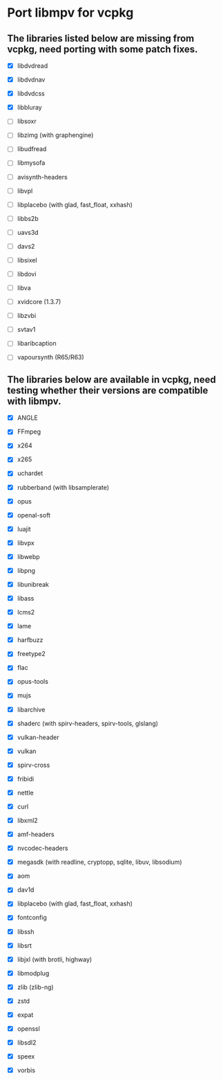# Port libmpv for vcpkg

## The libraries listed below are missing from vcpkg, need porting with some patch fixes.

 - [x] libdvdread
 - [x] libdvdnav
 - [x] libdvdcss
 - [x] libbluray
 - [ ] libsoxr
 - [ ] libzimg (with graphengine)
 - [ ] libudfread
 - [ ] libmysofa
 - [ ] avisynth-headers
 - [ ] libvpl
 - [ ] libplacebo (with glad, fast_float, xxhash)
 - [ ] libbs2b
 - [ ] uavs3d
 - [ ] davs2
 - [ ] libsixel
 - [ ] libdovi
 - [ ] libva
 - [ ] xvidcore (1.3.7)
 - [ ] libzvbi
 - [ ] svtav1
 - [ ] libaribcaption
 - [ ] vapoursynth (R65/R63)


## The libraries below are available in vcpkg, need testing whether their versions are compatible with libmpv.

 - [x] ANGLE
 - [x] FFmpeg
 - [x] x264
 - [x] x265
 - [x] uchardet
 - [x] rubberband (with libsamplerate)
 - [x] opus
 - [x] openal-soft
 - [x] luajit
 - [x] libvpx
 - [x] libwebp
 - [x] libpng
 - [x] libunibreak
 - [x] libass
 - [x] lcms2
 - [x] lame
 - [x] harfbuzz
 - [x] freetype2
 - [x] flac
 - [x] opus-tools
 - [x] mujs
 - [x] libarchive
 - [x] shaderc (with spirv-headers, spirv-tools, glslang)
 - [x] vulkan-header
 - [x] vulkan
 - [x] spirv-cross
 - [x] fribidi
 - [x] nettle
 - [x] curl
 - [x] libxml2
 - [x] amf-headers
 - [x] nvcodec-headers
 - [x] megasdk (with readline, cryptopp, sqlite, libuv, libsodium)
 - [x] aom
 - [x] dav1d
 - [x] libplacebo (with glad, fast_float, xxhash)
 - [x] fontconfig
 - [x] libssh
 - [x] libsrt
 - [x] libjxl (with brotli, highway)
 - [x] libmodplug
 - [x] zlib (zlib-ng)
 - [x] zstd
 - [x] expat
 - [x] openssl
 - [x] libsdl2
 - [x] speex
 - [x] vorbis

